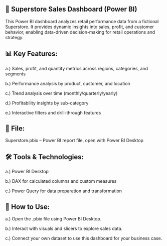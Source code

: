 ## 🏬 Superstore Sales Dashboard (Power BI)
This Power BI dashboard analyzes retail performance data from a fictional Superstore. It provides dynamic insights into sales, profit, and customer behavior, enabling data-driven decision-making for retail operations and strategy.

## 📊 Key Features:
  a.) Sales, profit, and quantity metrics across regions, categories, and segments

  b.) Performance analysis by product, customer, and location

  c.) Trend analysis over time (monthly/quarterly/yearly)

  d.) Profitability insights by sub-category

  e.) Interactive filters and drill-through features

## 📁 File:
  Superstore.pbix – Power BI report file, open with Power BI Desktop

## 🛠️ Tools & Technologies:
  a.) Power BI Desktop

  b.) DAX for calculated columns and custom measures

  c.) Power Query for data preparation and transformation

## 📌 How to Use:
  a.) Open the .pbix file using Power BI Desktop.

  b.) Interact with visuals and slicers to explore sales data.

  c.) Connect your own dataset to use this dashboard for your business case.
